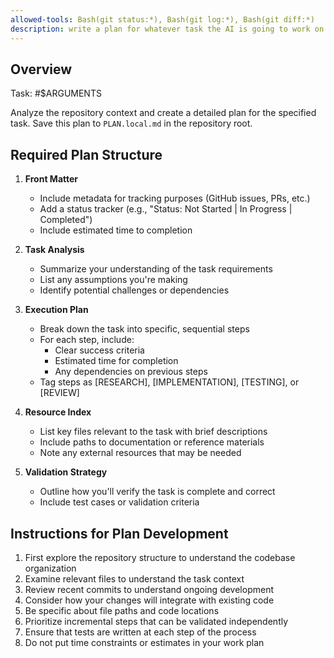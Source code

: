 ```yaml
---
allowed-tools: Bash(git status:*), Bash(git log:*), Bash(git diff:*)
description: write a plan for whatever task the AI is going to work on.
---
```


## Overview

Task: #$ARGUMENTS

Analyze the repository context and create a detailed plan for the specified task. Save this plan to `PLAN.local.md` in the repository root.

## Required Plan Structure

1. **Front Matter**

   - Include metadata for tracking purposes (GitHub issues, PRs, etc.)
   - Add a status tracker (e.g., "Status: Not Started | In Progress | Completed")
   - Include estimated time to completion

2. **Task Analysis**

   - Summarize your understanding of the task requirements
   - List any assumptions you're making
   - Identify potential challenges or dependencies

3. **Execution Plan**

   - Break down the task into specific, sequential steps
   - For each step, include:
     - Clear success criteria
     - Estimated time for completion
     - Any dependencies on previous steps
   - Tag steps as [RESEARCH], [IMPLEMENTATION], [TESTING], or [REVIEW]

4. **Resource Index**

   - List key files relevant to the task with brief descriptions
   - Include paths to documentation or reference materials
   - Note any external resources that may be needed

5. **Validation Strategy**
   - Outline how you'll verify the task is complete and correct
   - Include test cases or validation criteria

## Instructions for Plan Development

1. First explore the repository structure to understand the codebase organization
2. Examine relevant files to understand the task context
3. Review recent commits to understand ongoing development
4. Consider how your changes will integrate with existing code
5. Be specific about file paths and code locations
6. Prioritize incremental steps that can be validated independently
7. Ensure that tests are written at each step of the process
8. Do not put time constraints or estimates in your work plan
